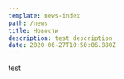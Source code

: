 ```yaml
---
template: news-index
path: /news
title: Новости
description: test description
date: 2020-06-27T10:50:06.880Z
---
```

test
